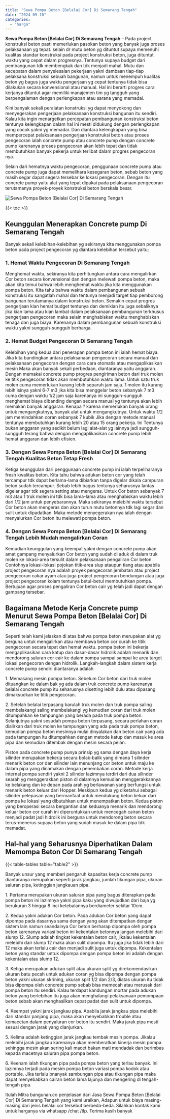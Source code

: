 ```yaml
---
title: "Sewa Pompa Beton [Belalai Cor] Di Semarang Tengah"
date: "2024-09-10"
categories: 
  - "harga"
---
```


**Sewa Pompa Beton \[Belalai Cor\] Di Semarang Tengah** – Pada project konstruksi beton pasti memerlukan pasokan beton yang banyak juga proses pelaksanaan yg tepat. selain dr mutu beton yg dituntut supaya memenuhi kualitas standar konstruksi pada project konstruksi beton, juga dituntut waktu yang cepat dalam progresnya. Tentunya supaya budget dari pembangunan tdk membengkak dan tdk menjadi mahal. Mutu dan kecepatan dalam penyelesaian pekerjaan yakni dambaan tiap-tiap pelaksana konstruksi sebuah bangunan, namun untuk menempuh kualitas beton yg bagus juga waktu pengerjaan yg cepat tentunya tidak bisa dilakukan secara konvensional atau manual. Hal ini berarti progres cara kerjanya dituntut agar memiliki manajemen tim yg tangguh yang berpengalaman dengan perlengkapan atau sarana yang memadai.

Kini banyak sekali peralatan konstruksi yg dapat menyokong dan menyegerakan pengerjaan pelaksanaan konstruksi bangunan itu sendiri. Kalau kita ingin menargetkan percepatan pembangunan konstruksi beton tentunya kelengkapan dalam hal ini mesti didukung dengan perlengkapan yang cocok yakni yg memadai. Dan diantara kelengkapan yang bisa mempercepat pelaksanaan pengerjaan konstruksi beton atau proses pengecoran ialah concrete pump atau concrete pump dengan concrete pump karenanya proses pengecoran akan lebih tepat dan tidak membutuhkan banyak pekerja untuk terlibat dalam progres pengecoran nya.

Selain dari hematnya waktu pengecoran, penggunaan concrete pump atau concrete pump juga dapat memelihara kesegaran beton, sebab beton yang masih segar dapat segera tersebar ke lokasi pengecoran. Dengan itu concrete pump yaitu alat yang tepat dipakai pada pelaksanaan pengecoran terutamanya proyek-proyek konstruksi beton berskala besar.

![Sewa Pompa Beton [Belalai Cor] Di Semarang Tengah](/images/sewa-concrete-pump-39.png)

{{< toc >}}

## Keunggulan Menerapkan Concrete pump Di Semarang Tengah

Banyak sekali kelebihan-kelebihan yg sekiranya kita menggunakan pompa beton pada project pengecoran yg diantara kelebihan tersebut yaitu;

### 1\. Hemat Waktu Pengecoran Di Semarang Tengah

Menghemat waktu, sekiranya kita perhitungkan antara cara mengalirkan Cor beton secara konvensional dan dengan melewati pompa beton, maka akan kita temui bahwa lebih menghemat waktu jika kita menggunakan pompa beton. Kita tahu bahwa waktu dalam pembangunan sebuah konstruksi itu sangatlah mahal dan tentunya menjadi target tiap pemborong bangunan terutamanya dalam konstruksi beton. Semakin cepat progres pengerjaan kian hemat budget tentunya dan demikian itu juga sebaliknya jika kian lama atau kian lambat dalam pelaksanaan pembangunan terkhusus pengerjaan pengecoran maka selain menghabiskan waktu menghabiskan tenaga dan juga biaya. Karenanya dalam pembangunan sebuah konstruksi waktu yakni sungguh-sungguh berharga.

### 2\. Hemat Budget Pengecoran Di Semarang Tengah

Kelebihan yang kedua dari penerapan pompa beton ini ialah hemat biaya. Jika kita bandingkan antara pelaksanaan pengecoran secara manual dan pelaksanaan pengecoran dengan cara cara otomatis atau mengaplikasikan mesin Maka akan banyak sekali perbedaan, diantaranya yaitu anggaran. Dengan memakai concrete pump progres pengiriman beton dari truk molen ke titik pengecoran tidak akan membutuhkan waktu lama. Untuk satu truk molen cuma memerlukan kurang lebih separuh jam saja. 1 molen itu kurang lebih isinya yakni 6-7 m3 jika kita bisa menggelar beton sebanyak 7 m3 cuma dengan waktu 1/2 jam saja karenanya ini sungguh-sungguh menghemat biaya dibanding dengan secara manual yg tentunya akan lebih memakan banyak anggaran. Kenapa ? karena memerlukan banyak orang untuk mengangkutnya, banyak alat untuk mengangkutnya. Untuk waktu 1/2 jam memindahkan coran sebanyak 7 kubik Jika dengan metode manual tentunya membutuhkan kurang lebih 20 atau 15 orang pekerja. Ini Tentunya bukan anggaran yang sedikit belum lagi alat-alat yg lainnya jadi sungguh-sungguh terang bahwa dengan mengaplikasikan concrete pump lebih hemat anggaran dan lebih efisien.

### 3\. Dengan Sewa Pompa Beton \[Belalai Cor\] Di Semarang Tengah Kualitas Beton Tetap Fresh

Ketiga keunggulan dari penggunaan concrete pump ini ialah terpeliharanya fresh kwalitas beton. Kita tahu bahwa adukan beton cor yang telah tercampur tdk dapat berlama-lama dibiarkan tanpa digelar dikala campuran beton sudah tercampur. Sebab lebih bagus tentunya seharusnya lantas digelar agar tdk segera setting atau mengeras. Untuk Cor beton sebanyak 7 m3 atau 1 truk molen ini tdk bisa lama-lama atau menghabiskan waktu lebih dari 1/2 jam untuk penyebarannya. Maka sekiranya melebihi waktu tersebut Cor beton akan mengeras dan akan turun mutu betonnya tdk lagi segar dan sulit untuk dipadatkan. Maka metode menyegerakan nya ialah dengan menyalurkan Cor beton itu melewati pompa beton.

### 4\. Dengan Sewa Pompa Beton \[Belalai Cor\] Di Semarang Tengah Lebih Mudah mengalirkan Coran

Kemudian keunggulan yang keempat yakni dengan concrete pump akan amat gampang menyalurkan Cor beton yang sudah di aduk di dalam truk molen ke lokasi-area tersulit dalam pelaksanaan pengaliran Cor beton. Contohnya lokasi-lokasi pojokan titik-area slup ataupun tiang atau apabila project pengecoran nya adalah proyek pengecoran jembatan atau project pengecoran cakar ayam atau juga project pengecoran bendungan atau juga project pengecoran kolam tentunya betul-betul membutuhkan pompa. Bertujuan agar proses pengaliran Cor beton cair yg telah jadi dapat dengan gampang tersebar.

## Bagaimana Metode Kerja Concrete pump Menurut Sewa Pompa Beton \[Belalai Cor\] Di Semarang Tengah

Seperti telah kami jelaskan di atas bahwa pompa beton merupakan alat yg berguna untuk mengalirkan atau membawa beton cor curah ke titik pengecoran secara tepat dan hemat waktu. pompa beton ini bekerja mengaplikasikan cara katup dan dasar-dasar hidrolik adalah menarik dan mendorong saluran cor cair ke dalam pompa sampai sampai ke area target lokasi pengecoran dengan hidrolik. Langkah-langkah dalam sistem kerja concrete pump sendiri diantaranya adalah

1\. Memasang mesin pompa beton. Sebelum Cor beton dari truk molen dituangkan ke dalam bak yg ada dalam truk concrete pump karenanya belalai concrete pump itu seharusnya disetting lebih dulu atau dipasang dimaksudkan ke titik pengecoran.

2\. Setelah belalai terpasang barulah truk molen dan truk pompa saling membelakangi saling membelakangi yg kemudian coran dari truk molen ditumpahkan ke tampungan yang berada pada truk pompa beton. Selanjutnya yakni sesudah pompa beton terpasang, secara perlahan coran dialirkan dari truk molen ke tampungan yang ada pada truk pompa beton, kemudian pompa beton mesinnya mulai dinyalakan dan beton cair yang ada pada tampungan itu ditumpahkan dengan metode katup dan masuk ke area pipa dan kemudian ditembak dengan mesin secara pelan.

Piston pada concrete pump punya prinsip yg sama dengan daya kerja silinder merupakan bekerja secara bolak-balik yang dimana 1 silinder menarik beton cor dan silinder lain menunjang cor beton untuk maju ke dalam pipa yang dinamakan dengan penembakan coran. Metode kerja internal pompa sendiri yakni 2 silinder lazimnya terdiri dari dua silinder searah yg menggerakkan piston di dalamnya kemudian menggerakkannya ke belakang dan ke depan pada arah yg berlawanan yang berfungsi untuk menarik beton keluar dari Hopper. Meskipun kedua yg diketahui sebagai silinder pelepasan yang bermanfaat untuk mendukung beton keluar dari pompa ke lokasi yang dibutuhkan untuk menempatkan beton. Kedua piston yang beroperasi secara bergantian dan keduanya menarik dan mendorong keluar beton cor curah ini diperuntukkan untuk mencegah cairan beton menjadi padat jadi hidrolik ini berguna untuk mendorong beton secara terus-menerus supaya beton yang sudah masuk ke dalam pipa tdk memadat.

## Hal-hal yang Seharusnya Diperhatikan Dalam Memompa Beton Cor Di Semarang Tengah

{{< table-tables table="table2" >}}

Banyak unsur yang memberi pengaruh kapasitas kerja concrete pump diantaranya merupakan seperti jarak jangkau, jumlah tikungan pipa, ukuran saluran pipa, ketinggian jangkauan pipa.

1\. Pertama merupakan ukuran saluran pipa yang bagus diterapkan pada pompa beton ini lazimnya yakni pipa kaku yang diwujudkan dari baja yg berukuran 3 hingga 8 inci ketebalannya berdiameter sekitar 10cm.

2\. Kedua yakni adukan Cor beton. Pada adukan Cor beton yang dapat dipompa pada dasarnya sama dengan yang akan ditempatkan dengan sistem lain namun seandainya Cor beton berharap dipompa oleh pompa beton karenanya variasi beton ini kekentalan betonnya jangan melebihi dari slump 12. Slump adalah tingkat kekentalan beton cair, jikalau kekentalan melebihi dari slump 12 maka akan sulit dipompa. Itu juga jika tidak lebih dari 12 maka akan terlalu cair dan menjadi sulit juga untuk dipompa. Kekentalan beton yang standar untuk dipompa dengan pompa beton ini adalah dengan kekentalan atau slump 12.

3\. Ketiga merupakan adukan split atau ukuran split yg direkomendasikan ukuran batu pecah untuk adukan coran yg bisa dipompa dengan pompa beton yakni ukuran skrining, ukuran split 1/2 dan 2/3, diatas ukuran itu tidak bisa dipompa oleh concrete pump sebab bisa memecah atau merusak dari pompa beton itu sendiri. Kalau terdapat kandungan mortar pada adukan beton yang berlebihan itu juga akan menghalangi pelaksanaan pemompaan beton sebab akan menghasilkan cepat padat dan sulit untuk dipompa.

4\. Keempat yakni jarak jangkau pipa. Apabila jarak jangkau pipa melebihi dari standar panjang pipa, maka akan menyebabkan trouble atau kemacetan dalam penyaluran cor beton itu sendiri. Maka jarak pipa mesti sesuai dengan jarak yang dianjurkan.

5\. Kelima adalah ketinggian jarak jangkau tembak mesin pompa. Jikalau melebihi jarak jangkau karenanya akan memberatkan kinerja mesin pompa sehingga mesin akan sering kali macet bakan mati mendadak dan berimbas kepada macetnya saluran pipa pompa beton.

6\. Keenam ialah tikungan pipa pada pompa beton yang terlau banyak. Ini lazimnya terjadi pada mesim pompa beton variasi pompa kodok atau portable. Jika terlalu bnanyak sambungan pipa atau tikungan pipa maka dapat menyebabkan cairan beton lama lajunya dan mengering di tengah-tengah pipa.

Itulah Mitra bangunan.co penjelasan dari Jasa Sewa Pompa Beton \[Belalai Cor\] Di Semarang Tengah yang kami uraikan, Adapun untuk biaya masing-masing dari jenis belalai cor tersebut berbeda-beda. Silahkan kontak kami untuk harganya via whatsapp /chat /tlp. Terima kasih banyak

